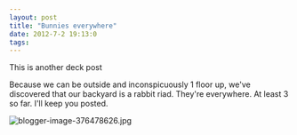 ```yaml
---
layout: post
title: "Bunnies everywhere"
date: 2012-7-2 19:13:0
tags: 
---
```


This is another deck post

Because we can be outside and inconspicuously 1 floor up, we've discovered that our backyard is a rabbit riad. They're everywhere. At least 3 so far. I'll keep you posted.

![blogger-image-376478626.jpg][1]

   [1]: https://lh4.googleusercontent.com/--l7EIje_bXM/T_Irds7XTjI/AAAAAAAAEMs/DIEVBZU2Ciw/s640/blogger-image-376478626.jpg
